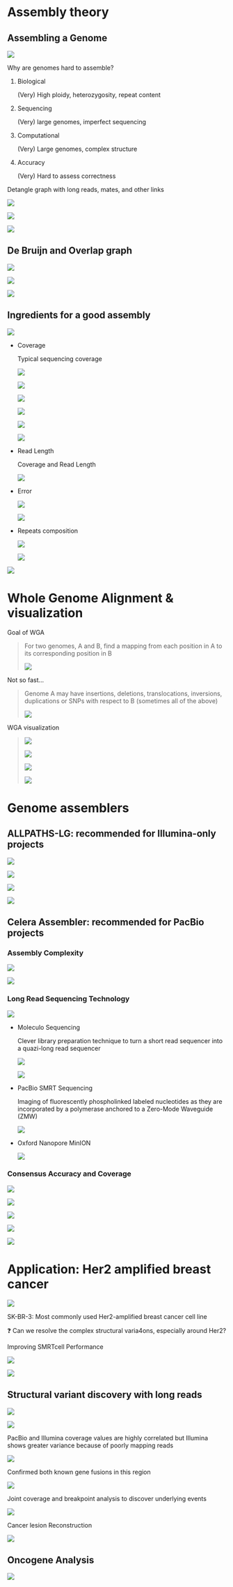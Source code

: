 # Assembly theory

## Assembling a Genome
        
![](../pictures/MichaelSchatz_Genome_Sequencing_Assembly_01.png)
        
Why are genomes hard to assemble?
        
1. Biological

    (Very) High ploidy, heterozygosity, repeat content

2. Sequencing

    (Very) large genomes, imperfect sequencing

3. Computational

    (Very) Large genomes, complex structure

4. Accuracy

    (Very) Hard to assess correctness
        
Detangle graph with long reads, mates, and other links
        
![](../pictures/MichaelSchatz_Genome_Sequencing_Assembly_02.png)
        
![](../pictures/MichaelSchatz_Genome_Sequencing_Assembly_03.png)
        
![](../pictures/MichaelSchatz_Genome_Sequencing_Assembly_04.png)
        
## De Bruijn and Overlap graph

![](../pictures/MichaelSchatz_Genome_Sequencing_Assembly_05.png)

![](../pictures/MichaelSchatz_Genome_Sequencing_Assembly_06.png)

![](../pictures/MichaelSchatz_Genome_Sequencing_Assembly_07.png)
        
## Ingredients for a good assembly
        
![](../pictures/MichaelSchatz_Genome_Sequencing_Assembly_08.png)

- Coverage

    Typical sequencing coverage
  
    ![](../pictures/MichaelSchatz_Genome_Sequencing_Assembly_09.png)

    ![](../pictures/MichaelSchatz_Genome_Sequencing_Assembly_10.png)

    ![](../pictures/MichaelSchatz_Genome_Sequencing_Assembly_11.png)

    ![](../pictures/MichaelSchatz_Genome_Sequencing_Assembly_12.png)

    ![](../pictures/MichaelSchatz_Genome_Sequencing_Assembly_13.png)

    ![](../pictures/MichaelSchatz_Genome_Sequencing_Assembly_14.png)

- Read Length

    Coverage and Read Length

    ![](../pictures/MichaelSchatz_Genome_Sequencing_Assembly_15.png)

- Error

    ![](../pictures/MichaelSchatz_Genome_Sequencing_Assembly_16.png)

    ![](../pictures/MichaelSchatz_Genome_Sequencing_Assembly_17.png)

- Repeats composition

    ![](../pictures/MichaelSchatz_Genome_Sequencing_Assembly_18.png)

    ![](../pictures/MichaelSchatz_Genome_Sequencing_Assembly_19.png)

![](../pictures/MichaelSchatz_Genome_Sequencing_Assembly_20.png)
    
# Whole Genome Alignment & visualization

Goal of WGA

> For two genomes, A and B, find a mapping from each position in A to its corresponding position in B
>
> ![](../pictures/MichaelSchatz_Genome_Sequencing_Assembly_21.png)

Not so fast...

> Genome A may have insertions, deletions, translocations, inversions, duplications or SNPs with respect to B (sometimes all of the above)
>
> ![](../pictures/MichaelSchatz_Genome_Sequencing_Assembly_22.png)

WGA visualization

> ![](../pictures/MichaelSchatz_Genome_Sequencing_Assembly_23.png)
>
> ![](../pictures/MichaelSchatz_Genome_Sequencing_Assembly_24.png)
>
> ![](../pictures/MichaelSchatz_Genome_Sequencing_Assembly_25.png)
>
> ![](../pictures/MichaelSchatz_Genome_Sequencing_Assembly_26.png)

# Genome assemblers

## ALLPATHS-LG: recommended for Illumina-only projects

![](../pictures/MichaelSchatz_Genome_Sequencing_Assembly_27.png)

![](../pictures/MichaelSchatz_Genome_Sequencing_Assembly_28.png)

![](../pictures/MichaelSchatz_Genome_Sequencing_Assembly_29.png)

![](../pictures/MichaelSchatz_Genome_Sequencing_Assembly_30.png)

## Celera Assembler: recommended for PacBio projects

### Assembly Complexity

![](../pictures/MichaelSchatz_Genome_Sequencing_Assembly_31.png)

![](../pictures/MichaelSchatz_Genome_Sequencing_Assembly_32.png)

### Long Read Sequencing Technology

![](../pictures/MichaelSchatz_Genome_Sequencing_Assembly_33.png)

- Moleculo Sequencing

    Clever library preparation technique to turn a short read sequencer into a quazi-long read sequencer

    ![](../pictures/MichaelSchatz_Genome_Sequencing_Assembly_34.png)

    ![](../pictures/MichaelSchatz_Genome_Sequencing_Assembly_35.png)
  
- PacBio SMRT Sequencing

    Imaging of fluorescently phospholinked labeled nucleotides as they are incorporated by a polymerase anchored to a Zero-Mode Waveguide (ZMW)

    ![](../pictures/MichaelSchatz_Genome_Sequencing_Assembly_36.png)

- Oxford Nanopore MinION

    ![](../pictures/MichaelSchatz_Genome_Sequencing_Assembly_37.png)
   
### Consensus Accuracy and Coverage

![](../pictures/MichaelSchatz_Genome_Sequencing_Assembly_38.png)

![](../pictures/MichaelSchatz_Genome_Sequencing_Assembly_39.png)

![](../pictures/MichaelSchatz_Genome_Sequencing_Assembly_40.png)

![](../pictures/MichaelSchatz_Genome_Sequencing_Assembly_41.png)

![](../pictures/MichaelSchatz_Genome_Sequencing_Assembly_42.png)

# Application: Her2 amplified breast cancer

![](../pictures/MichaelSchatz_Genome_Sequencing_Assembly_43.png)

SK-BR-3: Most commonly used Her2-amplified breast cancer cell line

<aside>
❓ Can we resolve the complex structural varia4ons, especially around Her2?
</aside>

Improving SMRTcell Performance

![](../pictures/MichaelSchatz_Genome_Sequencing_Assembly_44.png)

![](../pictures/MichaelSchatz_Genome_Sequencing_Assembly_45.png)

## Structural variant discovery with long reads

![](../pictures/MichaelSchatz_Genome_Sequencing_Assembly_46.png)

![](../pictures/MichaelSchatz_Genome_Sequencing_Assembly_47.png)

PacBio and Illumina coverage values are highly correlated but Illumina shows greater variance because of poorly mapping reads

![](../pictures/MichaelSchatz_Genome_Sequencing_Assembly_48.png)

Confirmed both known gene fusions in this region

![](../pictures/MichaelSchatz_Genome_Sequencing_Assembly_49.png)

Joint coverage and breakpoint analysis to discover underlying events

![](../pictures/MichaelSchatz_Genome_Sequencing_Assembly_50.png)

Cancer lesion Reconstruction

![](../pictures/MichaelSchatz_Genome_Sequencing_Assembly_51.png)

## Oncogene Analysis

![](../pictures/MichaelSchatz_Genome_Sequencing_Assembly_52.png)